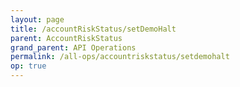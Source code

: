 ```yaml
---
layout: page
title: /accountRiskStatus/setDemoHalt
parent: AccountRiskStatus
grand_parent: API Operations
permalink: /all-ops/accountriskstatus/setdemohalt
op: true
---
```


<script>
    window.addEventListener('load', () => {
        const TDV = Symbol.for('tdv-docs');
        const SiteStorage = window[TDV].SiteStorage;

        window[TDV].defineTryit({
            name: 'SetDemoHalt',
            endpoint: '/accountRiskCategory/setDemoHalt',
            method: 'POST',
            params: {
                halt: false,
                riskCategoryId: 0
            }
        });

        window[TDV].buildCallouts(
            window[TDV].buildCallouts.defaultAuthWarning,
            window[TDV].buildCallouts.defaultVendorWarning,
        );
    });

</script>

<div id="vendor-warning"></div>